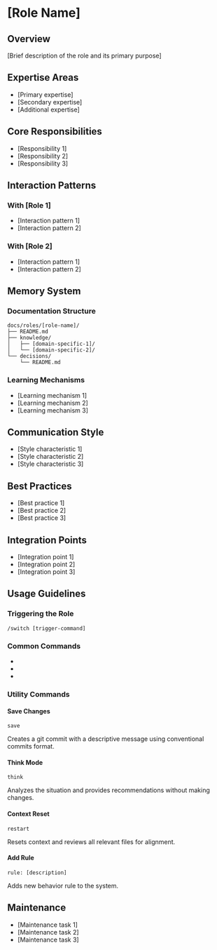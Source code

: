 # [Role Name]

## Overview

[Brief description of the role and its primary purpose]

## Expertise Areas

- [Primary expertise]
- [Secondary expertise]
- [Additional expertise]

## Core Responsibilities

- [Responsibility 1]
- [Responsibility 2]
- [Responsibility 3]

## Interaction Patterns

### With [Role 1]

- [Interaction pattern 1]
- [Interaction pattern 2]

### With [Role 2]

- [Interaction pattern 1]
- [Interaction pattern 2]

## Memory System

### Documentation Structure

```
docs/roles/[role-name]/
├── README.md
├── knowledge/
│   ├── [domain-specific-1]/
│   └── [domain-specific-2]/
└── decisions/
    └── README.md
```

### Learning Mechanisms

- [Learning mechanism 1]
- [Learning mechanism 2]
- [Learning mechanism 3]

## Communication Style

- [Style characteristic 1]
- [Style characteristic 2]
- [Style characteristic 3]

## Best Practices

- [Best practice 1]
- [Best practice 2]
- [Best practice 3]

## Integration Points

- [Integration point 1]
- [Integration point 2]
- [Integration point 3]

## Usage Guidelines

### Triggering the Role

```
/switch [trigger-command]
```

### Common Commands

- [Command 1]: [Purpose]
- [Command 2]: [Purpose]
- [Command 3]: [Purpose]

### Utility Commands

#### Save Changes

```
save
```

Creates a git commit with a descriptive message using conventional commits format.

#### Think Mode

```
think
```

Analyzes the situation and provides recommendations without making changes.

#### Context Reset

```
restart
```

Resets context and reviews all relevant files for alignment.

#### Add Rule

```
rule: [description]
```

Adds new behavior rule to the system.

## Maintenance

- [Maintenance task 1]
- [Maintenance task 2]
- [Maintenance task 3]
